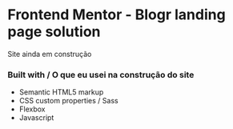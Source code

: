 # Frontend Mentor - Blogr landing page solution
   Site ainda em construção 

### Built with / O que eu usei na construção do site
- Semantic HTML5 markup
- CSS custom properties / Sass
- Flexbox
- Javascript
